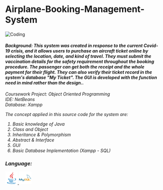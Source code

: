 <h1>Airplane-Booking-Management-System</h1>
 <img align="center" alt="Coding" width = "800" src="https://user-images.githubusercontent.com/90387094/154270491-3a7844c5-7524-473e-9316-0119d840314f.png">

 <h4><i>Background: This system was created in response to the current Covid-19 crisis, and it allows users to purchase an aircraft ticket online by selecting the location, date, and kind of travel. They must submit the vaccination details for the safety requirement throughout the booking procedure. The passenger can get both the receipt and the whole payment for their flight. They can also verify their ticket record in the system's database "My Ticket". The GUI is developed with the function need in mind rather than the design..</h4>
 
 <p>Coursework Project: Object Oriented Programming<br>IDE: NetBeans<br>Database: Xampp</p>
 
The concept applied in this source code for the system are:
 1. Basic knowledge of Java
 2. Class and Object
 3. Inheritance & Polymorphism
 4. Abstract & Interface
 5. GUI
 6. Basic Database Implementation (Xampp - SQL)
 
 
 <h3 align="left">Language:</h3>
<p align="left"> <a href="https://www.java.com" target="_blank" rel="noreferrer"> <img src="https://raw.githubusercontent.com/devicons/devicon/master/icons/java/java-original.svg" alt="java" width="40" height="40"/> </a><a href="https://www.mysql.com/" target="_blank" rel="noreferrer"> <img src="https://raw.githubusercontent.com/devicons/devicon/master/icons/mysql/mysql-original-wordmark.svg" alt="mysql" width="40" height="40"/> </a>
